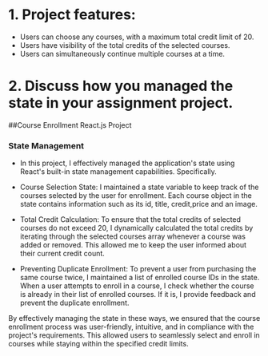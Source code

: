 # 1. Project features:
- Users can choose any courses, with a maximum total credit limit of 20.  
- Users have visibility of the total credits of the selected courses.  
- Users can simultaneously continue multiple courses at a time.  

# 2. Discuss how you managed the state in your assignment project.  
## Course Enrollment React.js Project  
### State Management  
- In this project, I effectively managed the application's state using React's built-in state management capabilities. Specifically.  

- Course Selection State: I maintained a state variable to keep track of the courses selected by the user for enrollment. Each course object in the state contains information such as its id, title, credit,price and an image.  

- Total Credit Calculation: To ensure that the total credits of selected courses do not exceed 20, I dynamically calculated the total credits by iterating through the selected courses array whenever a course was added or removed. This allowed me to keep the user informed about their current credit count.  

- Preventing Duplicate Enrollment: To prevent a user from purchasing the same course twice, I maintained a list of enrolled course IDs in the state. When a user attempts to enroll in a course, I check whether the course is already in their list of enrolled courses. If it is, I provide feedback and prevent the duplicate enrollment.  

By effectively managing the state in these ways, we ensured that the course enrollment process was user-friendly, intuitive, and in compliance with the project's requirements. This allowed users to seamlessly select and enroll in courses while staying within the specified credit limits.
 

